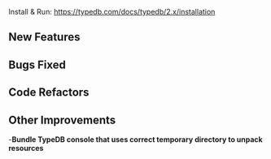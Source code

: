 Install & Run: https://typedb.com/docs/typedb/2.x/installation


## New Features


## Bugs Fixed


## Code Refactors


## Other Improvements
-**Bundle TypeDB console that uses correct temporary directory to unpack resources**

    
